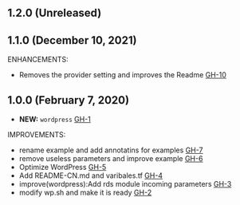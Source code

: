 ## 1.2.0 (Unreleased)
## 1.1.0 (December 10, 2021)

ENHANCEMENTS:

- Removes the provider setting and improves the Readme [GH-10](https://github.com/terraform-alicloud-modules/terraform-alicloud-wordpress/pull/10)

## 1.0.0 (February 7, 2020)

- **NEW:** `wordpress` [GH-1]( https://github.com/terraform-alicloud-modules/terraform-alicloud-wordpress/pull/1)

IMPROVEMENTS:

- rename example and add annotatins for examples [GH-7]( https://github.com/terraform-alicloud-modules/terraform-alicloud-wordpress/pull/7)
- remove useless parameters and improve example [GH-6]( https://github.com/terraform-alicloud-modules/terraform-alicloud-wordpress/pull/2)
- Optimize WordPress [GH-5]( https://github.com/terraform-alicloud-modules/terraform-alicloud-wordpress/pull/2)
- Add README-CN.md and varibales.tf [GH-4]( https://github.com/terraform-alicloud-modules/terraform-alicloud-wordpress/pull/2)
- improve(wordpress):Add rds module incoming parameters [GH-3]( https://github.com/terraform-alicloud-modules/terraform-alicloud-wordpress/pull/2)
- modify wp.sh and make it is ready [GH-2]( https://github.com/terraform-alicloud-modules/terraform-alicloud-wordpress/pull/2)

